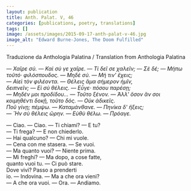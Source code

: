 ```yaml
---
layout: publication
title: Anth. Palat. V, 46
categories: [publications, poetry, translations]
tags: []
image: /assets/images/2015-09-17-anth-palat-v-46.jpg
image_alt: "Edward Burne-Jones, The Doom Fulfilled"
---
```


Traduzione da Anthologia Palatina / Translation from Anthologia Palatina

<p><em>— Χαῖρε σύ. — Καὶ σύ γε χαῖρε. — Τί δεῖ σε χαλεῖν; — Σὲ δέ; — Μήπω<br />
τοῦτό· φιλόσπουδος. — Μηδὲ σύ. — Μή τιν' ἒχεις;<br />
— Αἰεὶ τὸν φιλέοντα. — Θέλεις ἅμα σήμερον ἡμῖν,<br />
δειπνεῖν; — Εἰ σὺ θέλεις. — Εὖγε· πόσου παρέσῃ;<br />
— Μηδέν μοι προδίδου... — Τοῦτο ξένον. — Ἀλλ' ὅσον ἄν σοι<br />
κοιμηθέντι δοκῇ, τοῦτο δός. — Οὐκ ἀδικεῖς.<br />
Ποῦ γίνῃ; πέμψω. — Καταμάνθανε. — Πηνίκα δ' ἣξεις;<br />
— Ἣν σὺ θέλεις ὥρην. — Εὐθὺ θέλω. — Πρόαγε.</em></p>

<p>— Ciao. — Ciao. — Ti chiami? — E tu?<br />
— Ti frega? — E non chiederlo.<br />
— Hai qualcuno? — Chi mi vuole.<br />
— Cena con me stasera. — Se vuoi.<br />
— Ma quanto vuoi? — Niente prima.<br />
— Mi freghi? — Ma dopo, a cose fatte,<br />
quanto vuoi tu. — Ci può stare.<br />
Dove vivi? Passo a prenderti<br />
io. — Indovina. — Ma a che ora vieni?<br />
— A che ora vuoi. — Ora. — Andiamo.</p>
